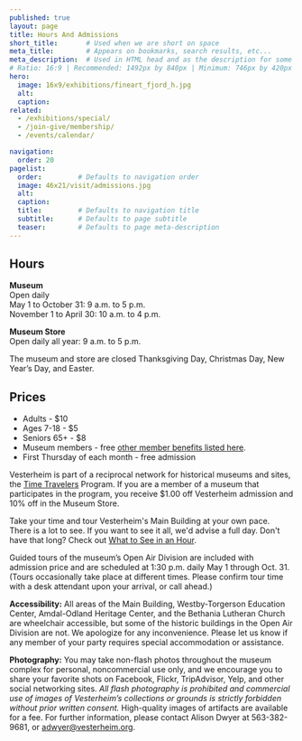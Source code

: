 ```yaml
---
published: true
layout: page
title: Hours And Admissions
short_title:       # Used when we are short on space
meta_title:        # Appears on bookmarks, search results, etc...
meta_description:  # Used in HTML head and as the description for some search engines
# Ratio: 16:9 | Recommended: 1492px by 840px | Minimum: 746px by 420px
hero:
  image: 16x9/exhibitions/fineart_fjord_h.jpg
  alt:
  caption:
related:
  - /exhibitions/special/
  - /join-give/membership/
  - /events/calendar/

navigation:
  order: 20
pagelist:
  order:         # Defaults to navigation order  
  image: 46x21/visit/admissions.jpg
  alt:
  caption:
  title:         # Defaults to navigation title
  subtitle:      # Defaults to page subtitle
  teaser:        # Defaults to page meta-description
---
```

Hours
-----
**Museum**<br />
Open daily<br />
May 1 to October 31: 9 a.m. to 5 p.m.<br />
November 1 to April 30: 10 a.m. to 4 p.m.

**Museum Store**<br /> 
Open daily all year: 9 a.m. to 5 p.m.

The museum and store are closed Thanksgiving Day, Christmas Day, New Year’s Day, and Easter.

Prices
------
*   Adults - $10
*   Ages 7-18 - $5
*   Seniors 65+ - $8
*   Museum members - free [other member benefits listed here](/join-give/membership/).
*   First Thursday of each month - free admission 

Vesterheim is part of a reciprocal network for historical museums and sites, the [Time Travelers](http://timetravelers.mohistory.org/institutions) Program. If you are a member of a museum that participates in the program, you receive $1.00 off Vesterheim admission and 10% off in the Museum Store.

Take your time and tour Vesterheim's Main Building at your own pace. There is a lot to see. If you want to see it all, we'd advise a full day. Don't have that long? Check out [What to See in an Hour](/join-give/plan/itineraries/one-hour/).

Guided tours of the museum’s Open Air Division are included with admission price and are scheduled at 1:30 p.m. daily May 1 through Oct. 31. (Tours occasionally take place at different times. Please confirm tour time with a desk attendant upon your arrival, or call ahead.)

**Accessibility:** All areas of the Main Building, Westby-Torgerson Education Center, Amdal-Odland Heritage Center, and the Bethania Lutheran Church are wheelchair accessible, but some of the historic buildings in the Open Air Division are not. We apologize for any inconvenience. Please let us know if any member of your party requires special accommodation or assistance.

**Photography:** You may take non-flash photos throughout the museum complex for personal, noncommercial use only, and we encourage you to share your favorite shots on Facebook, Flickr, TripAdvisor, Yelp, and other social networking sites. _All flash photography is prohibited and commercial use of images of Vesterheim’s collections or grounds is strictly forbidden without prior written consent._ High-quality images of artifacts are available for a fee. For further information, please contact Alison Dwyer at 563-382-9681, or [adwyer@vesterheim.org](mailto:adwyer@vesterheim.org).